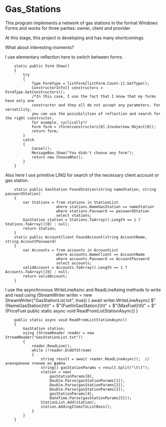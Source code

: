 # Gas_Stations
This program implements a network of gas stations in the format Windows Forms and works for three parties: owner, client and provider

At this stage, this project is developing and has many shortcomings.

What about interesting moments? 

I use elementary reflection here to switch between forms.

        static public Form Show()
        {
            try
            {
                Type FormType = listForm[listForm.Count-1].GetType();
                ConstructorInfo[] constructors = FormType.GetConstructors();
                /*In this case, I use the fact that I know that my forms have only one
                constructor and they all do not accept any parameters. For versatility,
                you can use the possibilities of reflection and search for the right constructor,
                for example, cyclically*/
                Form form = (Form)constructors[0].Invoke(new Object[0]); 
                return form;
            }
            catch
            {
                Cansel();
                MessageBox.Show("You didn't choose any form");
                return new ChooseWho();
            }
        }

Also here I use primitive LINQ for search of the necessary client account or gas station.

        static public GasStation FoundStation(string nameStation, string passwordStation)
        {
            var Stations = from stations in StationList
                           where stations.NameGasStation == nameStation
                           where stations.Password == passwordStation
                           select stations;
            GasStation station = Stations.ToArray().Length == 1 ? Stations.ToArray()[0] : null;
            return station;
        }
        static public AccountClient FoundAccount(string AccountName, string AccountPassword)
        {
            var Accounts = from accounts in AccountList
                           where accounts.NameClient == AccountName
                           where accounts.Password == AccountPassword
                           select accounts;
            validAccount = Accounts.ToArray().Length == 1 ? Accounts.ToArray()[0] : null;
            return validAccount;
        }

I use the asynchronous WriteLineAsinc and ReadLineAsing methods to write and read
            using (StreamWriter writer = new StreamWriter("GasStationList.txt", true))
            {
                await writer.WriteLineAsync(
                    $"{NameGasStation}\t\t" +
                    $"{FuelInGasStation}\t\t" +
                    $"{MaxFuel}\t\t" +
                    $"{PriceFuel public static async void ReadFromListStationAsync()
            }
            
            
        public static async void ReadFromListStationAsync()
        {
            GasStation station;
            using (StreamReader reader = new StreamReader("GasStationList.txt"))
            {
                reader.ReadLine();
                while (!reader.EndOfStream)
                {
                    string result = await reader.ReadLineAsync();  // асинхронное чтение из файла
                    string[] gasStationParams = result.Split("\t\t");
                    station = new(
                        gasStationParams[0],
                        Double.Parse(gasStationParams[1]),
                        Double.Parse(gasStationParams[2]),
                        Double.Parse(gasStationParams[3]),
                        gasStationParams[4],
                        DateTime.Parse(gasStationParams[5]));
                    StationList.Add(station);
                    station.AddingItemsToListBoxs();
                }
            }
        }
